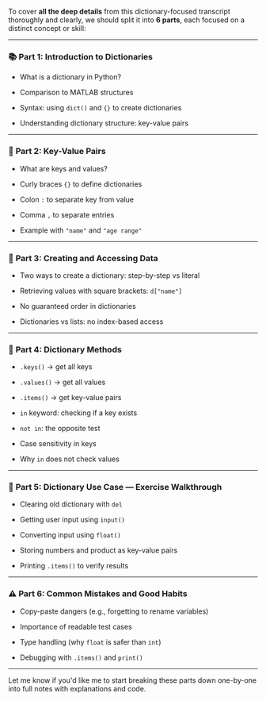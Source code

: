 To cover **all the deep details** from this dictionary-focused transcript thoroughly and clearly, we should split it into **6 parts**, each focused on a distinct concept or skill:

---

### 📚 **Part 1: Introduction to Dictionaries**

- What is a dictionary in Python?
    
- Comparison to MATLAB structures
    
- Syntax: using `dict()` and `{}` to create dictionaries
    
- Understanding dictionary structure: key-value pairs
    

---

### 🧱 **Part 2: Key-Value Pairs**

- What are keys and values?
    
- Curly braces `{}` to define dictionaries
    
- Colon `:` to separate key from value
    
- Comma `,` to separate entries
    
- Example with `"name"` and `"age range"`
    

---

### 🔄 **Part 3: Creating and Accessing Data**

- Two ways to create a dictionary: step-by-step vs literal
    
- Retrieving values with square brackets: `d["name"]`
    
- No guaranteed order in dictionaries
    
- Dictionaries vs lists: no index-based access
    

---

### 🧰 **Part 4: Dictionary Methods**

- `.keys()` → get all keys
    
- `.values()` → get all values
    
- `.items()` → get key-value pairs
    
- `in` keyword: checking if a key exists
    
- `not in`: the opposite test
    
- Case sensitivity in keys
    
- Why `in` does not check values
    

---

### 🧪 **Part 5: Dictionary Use Case — Exercise Walkthrough**

- Clearing old dictionary with `del`
    
- Getting user input using `input()`
    
- Converting input using `float()`
    
- Storing numbers and product as key-value pairs
    
- Printing `.items()` to verify results
    

---

### ⚠️ **Part 6: Common Mistakes and Good Habits**

- Copy-paste dangers (e.g., forgetting to rename variables)
    
- Importance of readable test cases
    
- Type handling (why `float` is safer than `int`)
    
- Debugging with `.items()` and `print()`
    

---

Let me know if you'd like me to start breaking these parts down one-by-one into full notes with explanations and code.